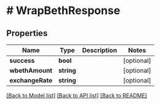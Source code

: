 # # WrapBethResponse

## Properties

Name | Type | Description | Notes
------------ | ------------- | ------------- | -------------
**success** | **bool** |  | [optional]
**wbethAmount** | **string** |  | [optional]
**exchangeRate** | **string** |  | [optional]

[[Back to Model list]](../../README.md#models) [[Back to API list]](../../README.md#endpoints) [[Back to README]](../../README.md)
